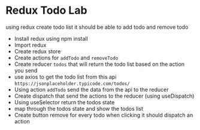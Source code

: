 # Redux Todo Lab

using redux create todo list it should be able to add todo and remove todo
* Install redux using npm install
* Import redux
* Create redux store
* Create actions for `addTodo` and `removeTodo`
* Create reducer `todos` that will return the todo list based on the action you send
* use axios to get the todo list from this api `https://jsonplaceholder.typicode.com/todos/` 
* Using action `addTodo` send the data from the api to the reducer
* Create dispatch that send the actions to the reducer (using useDispatch)
* Using useSelector return the todos state
* map through the todos state and show the todos list 
* Create button remove for every todo when clicking it should dispatch an action 